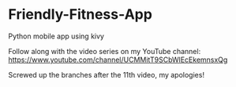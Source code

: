 # Friendly-Fitness-App
Python mobile app using kivy

Follow along with the video series on my YouTube channel: https://www.youtube.com/channel/UCMMitT9SCbWlEcEkemnsxQg

Screwed up the branches after the 11th video, my apologies!
